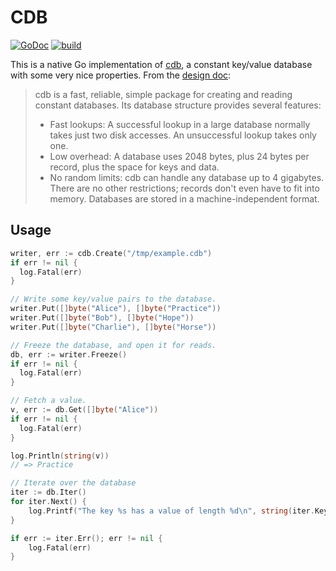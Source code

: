 CDB
===

[![GoDoc](https://godoc.org/github.com/colinmarc/cdb/web?status.svg)](https://godoc.org/github.com/colinmarc/cdb) [![build](https://travis-ci.org/colinmarc/cdb.svg?branch=master)](https://travis-ci.org/colinmarc/hdfs)

This is a native Go implementation of [cdb][1], a constant key/value database
with some very nice properties. From the [design doc][1]:

> cdb is a fast, reliable, simple package for creating and reading constant databases. Its database structure provides several features:
> - Fast lookups: A successful lookup in a large database normally takes just two disk accesses. An unsuccessful lookup takes only one.
> - Low overhead: A database uses 2048 bytes, plus 24 bytes per record, plus the space for keys and data.
> - No random limits: cdb can handle any database up to 4 gigabytes. There are no other restrictions; records don't even have to fit into memory. Databases are stored in a machine-independent format.

[1]: http://cr.yp.to/cdb.html

Usage
-----

```go
writer, err := cdb.Create("/tmp/example.cdb")
if err != nil {
  log.Fatal(err)
}

// Write some key/value pairs to the database.
writer.Put([]byte("Alice"), []byte("Practice"))
writer.Put([]byte("Bob"), []byte("Hope"))
writer.Put([]byte("Charlie"), []byte("Horse"))

// Freeze the database, and open it for reads.
db, err := writer.Freeze()
if err != nil {
  log.Fatal(err)
}

// Fetch a value.
v, err := db.Get([]byte("Alice"))
if err != nil {
  log.Fatal(err)
}

log.Println(string(v))
// => Practice

// Iterate over the database
iter := db.Iter()
for iter.Next() {
    log.Printf("The key %s has a value of length %d\n", string(iter.Key()), len(iter.Value()))
}

if err := iter.Err(); err != nil {
    log.Fatal(err)
}
```
